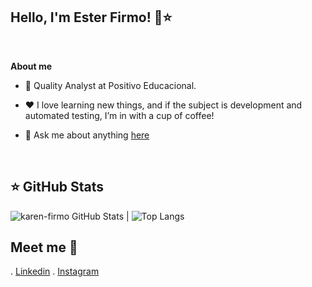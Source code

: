 ## Hello, I'm Ester Firmo! 👋⭐ 
  <!--  <p  align="center"><img  width="20%" height="20%" align="center" alt="Hello, I'm Beatriz C. Araújo!"  <img src="https://i.ibb.co/cv1VTQT/icon-github.png" alt="icon-github"
</p>-->

  

<br  />


**About me**

  

- 💼 Quality Analyst at Positivo Educacional.

  



  

- ❤️ I love learning new things, and if the subject is development and automated testing, I’m in with a cup of coffee!

  

- 💬 Ask me about anything [here](https://github.com/karen-firmo/Karen-Firmo)

   
<br  />  


## ⭐ GitHub Stats

![karen-firmo GitHub Stats](https://github-readme-stats.vercel.app/api?username=karen-firmo&show_icons=true&theme=dark&card_width=600&hide_title=true) | ![Top Langs](https://github-readme-stats.vercel.app/api/top-langs/?username=karen-firmo&show_icons=true&theme=dark&card_width=600&hide_title=true) 
















## Meet me 💬 
. [Linkedin](https://www.linkedin.com/in/ester-karen/)
. [Instagram](https://www.instagram.com/esterfirmo_/)
